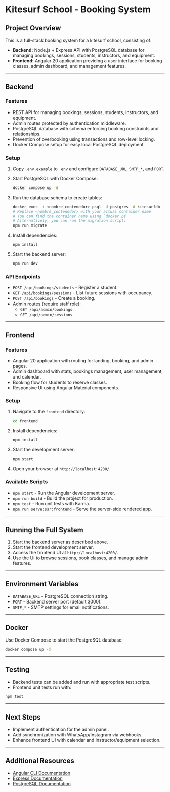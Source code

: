 # Kitesurf School - Booking System

## Project Overview

This is a full-stack booking system for a kitesurf school, consisting of:

- **Backend:** Node.js + Express API with PostgreSQL database for managing bookings, sessions, students, instructors, and equipment.
- **Frontend:** Angular 20 application providing a user interface for booking classes, admin dashboard, and management features.

---

## Backend

### Features

- REST API for managing bookings, sessions, students, instructors, and equipment.
- Admin routes protected by authentication middleware.
- PostgreSQL database with schema enforcing booking constraints and relationships.
- Prevention of overbooking using transactions and row-level locking.
- Docker Compose setup for easy local PostgreSQL deployment.

### Setup

1. Copy `.env.example` to `.env` and configure `DATABASE_URL`, `SMTP_*`, and `PORT`.
2. Start PostgreSQL with Docker Compose:

   ```bash
   docker compose up -d
   ```

3. Run the database schema to create tables:

   ```bash
   docker exec -i <nombre_contenedor> psql -U postgres -d kitesurfdb -f /docker-entrypoint-initdb.d/schema.sql
   # Replace <nombre_contenedor> with your actual container name
   # You can find the container name using `docker ps`
   # Alternatively, you can run the migration script:
   npm run migrate

   ```

4. Install dependencies:

   ```bash
   npm install
   ```

5. Start the backend server:

   ```bash
   npm run dev
   ```

### API Endpoints

- `POST /api/bookings/students` - Register a student.
- `GET /api/bookings/sessions` - List future sessions with occupancy.
- `POST /api/bookings` - Create a booking.
- Admin routes (require staff role):
  - `GET /api/admin/bookings`
  - `GET /api/admin/sessions`

---

## Frontend

### Features

- Angular 20 application with routing for landing, booking, and admin pages.
- Admin dashboard with stats, bookings management, user management, and calendar.
- Booking flow for students to reserve classes.
- Responsive UI using Angular Material components.

### Setup

1. Navigate to the `frontend` directory:

   ```bash
   cd frontend
   ```

2. Install dependencies:

   ```bash
   npm install
   ```

3. Start the development server:

   ```bash
   npm start
   ```

4. Open your browser at `http://localhost:4200/`.

### Available Scripts

- `npm start` - Run the Angular development server.
- `npm run build` - Build the project for production.
- `npm test` - Run unit tests with Karma.
- `npm run serve:ssr:frontend` - Serve the server-side rendered app.

---

## Running the Full System

1. Start the backend server as described above.
2. Start the frontend development server.
3. Access the frontend UI at `http://localhost:4200/`.
4. Use the UI to browse sessions, book classes, and manage admin features.

---

## Environment Variables

- `DATABASE_URL` - PostgreSQL connection string.
- `PORT` - Backend server port (default 3000).
- `SMTP_*` - SMTP settings for email notifications.

---

## Docker

Use Docker Compose to start the PostgreSQL database:

```bash
docker compose up -d
```

---

## Testing

- Backend tests can be added and run with appropriate test scripts.
- Frontend unit tests run with:

```bash
npm test
```

---

## Next Steps

- Implement authentication for the admin panel.
- Add synchronization with WhatsApp/Instagram via webhooks.
- Enhance frontend UI with calendar and instructor/equipment selection.

---

## Additional Resources

- [Angular CLI Documentation](https://angular.dev/tools/cli)
- [Express Documentation](https://expressjs.com/)
- [PostgreSQL Documentation](https://www.postgresql.org/docs/)
